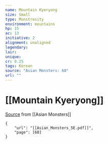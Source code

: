 ```yaml
---
name: Mountain Kyeryong
size: Small
type: Monstrosity
environment: mountains
hp: 15
ac: 13
initiative: 2
alignment: unaligned
legendary: 
lair: 
unique: 
cr: 0.25
tags: Korean
source: "Asian Monsters: 68"
url: ""
---
```

# [[Mountain Kyeryong]]

[Source](zotero://open-pdf/library/items/2YJ39RUI?page=68) from [[Asian Monsters]]

```pdf
{
	"url": "[[Asian_Monsters_5E.pdf]]",
	"page": [68]
}
```

